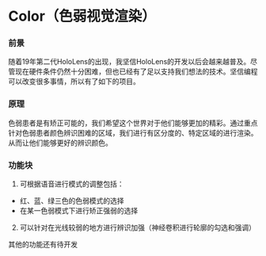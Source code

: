 # Color（色弱视觉渲染）

### 前景

随着19年第二代HoloLens的出现，我坚信HoloLens的开发以后会越来越普及。尽管现在硬件条件仍然十分困难，但也已经有了足以支持我们想法的技术。坚信编程可以改变很多事情，所以有了如下的项目。

### 原理

色弱患者是有矫正可能的，我们希望这个世界对于他们能够更加的精彩。通过重点针对色弱患者颜色辨识困难的区域，我们进行有区分度的、特定区域的进行渲染。从而让他们能够更好的辨识颜色。

### 功能块

1. 可根据语音进行模式的调整包括：

- 红、蓝、绿三色的色弱模式的选择
-  在某一色弱模式下进行矫正强弱的选择

2. 可以针对在光线较弱的地方进行辨识加强（神经卷积进行轮廓的勾选和强调）

其他的功能还有待开发